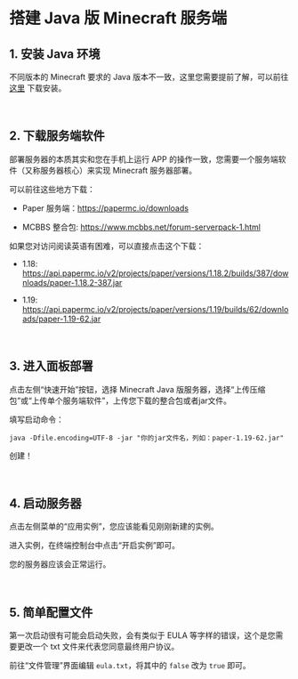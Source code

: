 # 搭建 Java 版 Minecraft 服务端

## 1. 安装 Java 环境

不同版本的 Minecraft 要求的 Java 版本不一致，这里您需要提前了解，可以前往 [这里](https://www.oracle.com/java/technologies/downloads/#jdk18-windows) 下载安装。

<br />

## 2. 下载服务端软件


部署服务器的本质其实和您在手机上运行 APP 的操作一致，您需要一个服务端软件（又称服务器核心）来实现 Minecraft 服务器部署。

可以前往这些地方下载：

- Paper 服务端：https://papermc.io/downloads

- MCBBS 整合包: https://www.mcbbs.net/forum-serverpack-1.html

如果您对访问阅读英语有困难，可以直接点击这个下载：

- 1.18: https://api.papermc.io/v2/projects/paper/versions/1.18.2/builds/387/downloads/paper-1.18.2-387.jar

- 1.19: https://api.papermc.io/v2/projects/paper/versions/1.19/builds/62/downloads/paper-1.19-62.jar

<br />

## 3. 进入面板部署

点击左侧“快速开始”按钮，选择 Minecraft Java 版服务器，选择“上传压缩包”或“上传单个服务端软件”，上传您下载的整合包或者jar文件。

填写启动命令：

```
java -Dfile.encoding=UTF-8 -jar "你的jar文件名，列如：paper-1.19-62.jar"
```

创建！

<br />


## 4. 启动服务器

点击左侧菜单的“应用实例”，您应该能看见刚刚新建的实例。

进入实例，在终端控制台中点击“开启实例”即可。

您的服务器应该会正常运行。

<br />


## 5. 简单配置文件

第一次启动很有可能会启动失败，会有类似于 EULA 等字样的错误，这个是您需要更改一个 txt 文件来代表您同意最终用户协议。

前往“文件管理”界面编辑 `eula.txt`，将其中的 `false` 改为 `true` 即可。

